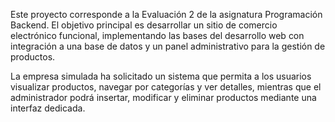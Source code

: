 Este proyecto corresponde a la Evaluación 2 de la asignatura Programación Backend.
El objetivo principal es desarrollar un sitio de comercio electrónico funcional, implementando las bases del desarrollo web con integración a una base de datos y un panel administrativo para la gestión de productos.

La empresa simulada ha solicitado un sistema que permita a los usuarios visualizar productos, navegar por categorías y ver detalles, mientras que el administrador podrá insertar, modificar y eliminar productos mediante una interfaz dedicada.





